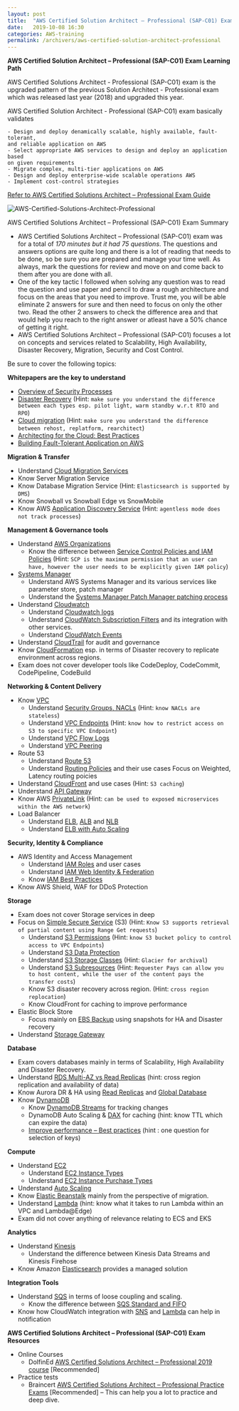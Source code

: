 ```yaml
---
layout: post
title:  "AWS Certified Solution Architect – Professional (SAP-C01) Exam Learning Path"
date:   2019-10-08 16:30
categories: AWS-training
permalink: /archivers/aws-certified-solution-architect-professional
---
```


**AWS Certified Solution Architect – Professional (SAP-C01) Exam Learning Path**

AWS Certified Solutions Architect - Professional (SAP-C01) exam is the upgraded pattern of the previous Solution Architect - Professional exam which was released last year (2018) and upgraded this year.

AWS Certified Solution Architect - Professional (SAP-C01) exam basically validates

	- Design and deploy denamically scalable, highly available, fault-tolerant, 
	and reliable application on AWS
	- Select appropriate AWS services to design and deploy an application based 
	on given requirements
	- Migrate complex, multi-tier applications on AWS
	- Design and deploy enterprise-wide scalable operations AWS
	- Implement cost-control strategies

[Refer to AWS Certified Solutions Architect – Professional Exam Guide](https://d1.awsstatic.com/training-and-certification/docs-sa-pro/AWS_Certified_Solutions_Architect_Professional-Exam_Guide_EN_1.2.pdf)

![AWS-Certified-Solutions-Architect-Professional](../../images/AWS-Certified-Solutions-Architect-Professional-SAP-C01-Exam-Domains-1024x305.png)

AWS Certified Solutions Architect – Professional (SAP-C01) Exam Summary

- AWS Certified Solutions Architect – Professional (SAP-C01) exam was for a total of *170 minutes but it had 75 questions*. The questions and answers options are quite long and there is a lot of reading that needs to be done, so be sure you are prepared and manage your time well. As always, mark the questions for review and move on and come back to them after you are done with all.
- One of the key tactic I followed when solving any question was to read the question and use paper and pencil to draw a rough architecture and focus on the areas that you need to improve. Trust me, you will be able eliminate 2 answers for  sure and then need to focus on only the other two. Read the other 2 answers to check the difference area and that would help you reach to the right answer  or atleast have a 50% chance of getting it right.
- AWS Certified Solutions Architect – Professional (SAP-C01) focuses a lot on concepts and services related to Scalability, High Availability, Disaster Recovery, Migration, Security and Cost Control.

Be sure to cover the following topics:

**Whitepapers are the key to understand**
  * [Overview of Security Processes](https://tunglouis.github.io)
  * [Disaster Recovery](https://tunglouis.github.io) (Hint: `make sure you understand the difference between each types esp. pilot light, warm standby w.r.t RTO and RPO`)
  * [Cloud migration](https://tunglouis.github.io) (Hint: `make sure you understand the difference between rehost, replatform, rearchitect`)
  * [Architecting for the Cloud: Best Practices](https://tunglouis.github.io)
  * [Building Fault-Tolerant Application on AWS](https://tunglouis.github.io)

**Migration & Transfer**
  * Understand [Cloud Migration Services](https://tunglouis.github.io)
  * Know Server Migration Service
  * Know Database Migration Service (Hint: `Elasticsearch is supported by DMS`)
  *  Know Snowball vs Snowball Edge vs SnowMobile
  * Know AWS [Application Discovery Service](https://tunglouis.github.io) (Hint: `agentless mode does not track processes`)

**Management & Governance tools**

  * Understand [AWS Organizations](https://tunglouis.github.io)
    * Know the difference between [Service Control Policies and IAM Policies](https://tunglouis.github.io) (Hint: `SCP is the maximum permission that an user can have, however the user needs to be explicitly given IAM policy`)
  * [Systems Manager](https://tunglouis.github.io)
    * Understand AWS Systems Manager and its various services like parameter store, patch manager
    * Understand the [Systems Manager Patch Manager patching process](https://tunglouis.github.io)
  * Understand [Cloudwatch](https://tunglouis.github.io)
    * Understand [Cloudwatch logs](https://tunglouis.github.io)
    * Understand [CloudWatch Subscription Filters](https://tunglouis.github.io) and its integration with other services.
    * Understand [CloudWatch Events](https://tunglouis.github.io)
  * Understand [CloudTrail](https://tunglouis.github.io) for audit and governance
  * Know [CloudFormation](https://tunglouis.github.io) esp. in terms of Disaster recovery to replicate environment across regions.
  * Exam does not cover developer tools like CodeDeploy, CodeCommit, CodePipeline, CodeBuild

**Networking & Content Delivery**

  * Know [VPC](https://tunglouis.github.io)
    * Understand [Security Groups, NACLs](https://tunglouis.github.io) (Hint: `know NACLs are stateless`)
    * Understand [VPC Endpoints](https://tunglouis.github.io) (Hint: `know how to restrict access on S3 to specific VPC Endpoint`)
    * Understand [VPC Flow Logs](https://tunglouis.github.io)
    * Understand [VPC Peering](https://tunglouis.github.io)
  * Route 53
    * Understand [Route 53](https://tunglouis.github.io)
    * Understand [Routing Policies](https://tunglouis.github.io) and their use cases Focus on Weighted, Latency routing poicies
  * Understand [CloudFront](https://tunglouis.github.io) and use cases (Hint: `S3 caching`)
  * Understand [API Gateway](https://tunglouis.github.io)
  * Know AWS [PrivateLink](https://tunglouis.github.io) (Hint: `can be used to exposed microservices within the AWS network`)
  * Load Balancer
    * Understand [ELB](https://tunglouis.github.io), [ALB](https://tunglouis.github.io) and [NLB](https://tunglouis.github.io)
    * Understand [ELB with Auto Scaling](https://tunglouis.github.io)

**Security, Identity & Compliance**
  * AWS Identity and Access Management
    * Understand [IAM Roles](https://tunglouis.github.io) and user cases
    * Understand [IAM Web Identity & Federation](https://tunglouis.github.io)
    * Know [IAM Best Practices](https://tunglouis.github.io)
  * Know AWS Shield, WAF for DDoS Protection

**Storage**
  * Exam does not cover Storage services in deep
  * Focus on [Simple Secure Service](https://tunglouis.github.io) (S3) (Hint: `Know S3 supports retrieval of partial content using Range Get requests`)
    * Understand [S3 Permissions](https://tunglouis.github.io) (Hint: `know S3 bucket policy to control access to VPC Endpoints`)
    * Understand [S3 Data Protection](https://tunglouis.github.io)
    * Understand [S3 Storage Classes](https://tunglouis.github.io) (Hint: `Glacier for archival`)
    * Understand [S3 Subresources](https://tunglouis.github.io) (Hint: `Requester Pays can allow you to host content, while the user of the content pays the transfer costs`)
    * Know S3 disaster recovery across region. (Hint: `cross region replocation`)
    * Know CloudFront for caching to improve performance
  * Elastic Block Store
    * Focus mainly on [EBS Backup](https://tunglouis.github.io) using snapshots for HA and Disaster recovery
  * Understand [Storage Gateway](https://tunglouis.github.io)

**Database**
  * Exam covers databases mainly in terms of Scalability, High Availability and Disaster Recovery.
  * Understand [RDS Multi-AZ vs Read Replicas](https://tunglouis.github.io) (hint: cross region replication and availability of data)
  * Know Aurora DR & HA using [Read Replicas](https://tunglouis.github.io) and [Global Database](https://tunglouis.github.io)
  * Know [DynamoDB](https://tunglouis.github.io)
    * Know [DynamoDB Streams](https://tunglouis.github.io) for tracking changes
    * DynamoDB Auto Scaling & [DAX](https://tunglouis.github.io) for caching (hint: know TTL which can expire the data)
    * [Improve performance – Best practices](https://tunglouis.github.io) (hint : one question for selection of keys)

**Compute**
  * Understand [EC2](https://tunglouis.github.io)
    * Understand [EC2 Instance Types](https://tunglouis.github.io)
    * Understand [EC2 Instance Purchase Types](https://tunglouis.github.io)
  * Understand [Auto Scaling](https://tunglouis.github.io)
  * Know [Elastic Beanstalk](https://tunglouis.github.io) mainly from the perspective of migration.
  * Understand [Lambda](https://tunglouis.github.io) (hint: know what it takes to run Lambda within an VPC and Lambda@Edge)
  * Exam did not cover anything of relevance relating to ECS and EKS

**Analytics**
  * Understand [Kinesis](https://tunglouis.github.io)
    * Understand the difference between Kinesis Data Streams and Kinesis Firehose
  * Know Amazon [Elasticsearch](https://tunglouis.github.io) provides a managed solution

**Integration Tools**
  * Understand [SQS](https://tunglouis.github.io) in terms of loose coupling and scaling.
    * Know the difference between [SQS Standard and FIFO](https://tunglouis.github.io)
  * Know how CloudWatch integration with [SNS](https://tunglouis.github.io) and [Lambda](https://tunglouis.github.io) can help in notification

**AWS Certified Solutions Architect – Professional (SAP-C01) Exam Resources**
  * Online Courses
    * DolfinEd [AWS Certified Solutions Architect – Professional 2019 course](https://www.udemy.com/course/amazon-certified-solutions-architect-professional/?couponCode=JAYPCSAPRO-15NEW) [Recommended]
  * Practice tests
    * Braincert [AWS Certified Solutions Architect – Professional Practice Exams](https://www.braincert.com/course/10323-AWS-Certified-Solutions-Architect-%E2%80%93-Professional-Practice-Exams) [Recommended] – This can help you a lot to practice and deep dive.